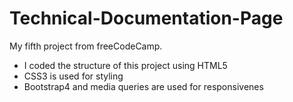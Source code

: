 # Technical-Documentation-Page
My fifth project from freeCodeCamp.
- I coded the structure of this project using HTML5
- CSS3 is used for styling
- Bootstrap4 and media queries are used for responsivenes

